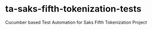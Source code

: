 # ta-saks-fifth-tokenization-tests
Cucumber based Test Automation for Saks Fifth Tokenization Project 
